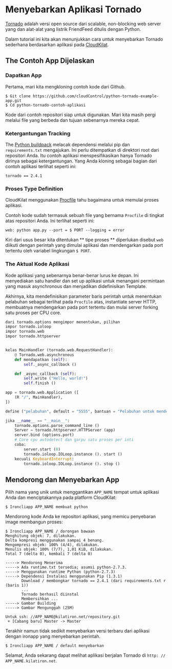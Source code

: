 # Menyebarkan Aplikasi Tornado

[Tornado] adalah versi open source dari scalable, non-blocking web server yang
dan alat-alat yang listrik FriendFeed ditulis dengan Python.

Dalam tutorial ini kita akan menunjukkan cara untuk menyebarkan Tornado sederhana berdasarkan
aplikasi pada [CloudKilat].

## The Contoh App Dijelaskan

### Dapatkan App
Pertama, mari kita mengkloning contoh kode dari Github.
~~~ Pesta
$ Git clone https://github.com/cloudControl/python-tornado-example-app.git
$ Cd python-tornado-contoh-aplikasi
~~~

Kode dari contoh repositori siap untuk digunakan. Mari kita masih pergi
melalui file yang berbeda dan tujuan sebenarnya mereka cepat.

### Ketergantungan Tracking

The [Python buildpack] melacak dependensi melalui pip dan `requirements.txt`
mengajukan. Ini perlu ditempatkan di direktori root dari repositori Anda. Itu
contoh aplikasi menspesifikasikan hanya Tornado dirinya sebagai ketergantungan. Yang Anda kloning
sebagai bagian dari contoh aplikasi terlihat seperti ini:
~~~ Pip
tornado == 2.4.1
~~~

### Proses Type Definition
CloudKilat menggunakan [Procfile] tahu bagaimana untuk memulai proses aplikasi.

Contoh kode sudah termasuk sebuah file yang bernama `Procfile` di tingkat atas
repositori Anda. Ini terlihat seperti ini:
~~~
web: python app.py --port = $ PORT --logging = error
~~~

Kiri dari usus besar kita ditentukan ** tipe proses ** diperlukan disebut `web`
diikuti dengan perintah yang dimulai aplikasi dan mendengarkan pada port tertentu
oleh variabel lingkungan `$ PORT`.

### The Aktual Kode Aplikasi

Kode aplikasi yang sebenarnya benar-benar lurus ke depan. Ini menyediakan satu handler
dan set up aplikasi untuk menangani permintaan yang masuk asynchronous dan menjadikan
didefinisikan Template.

Akhirnya, kita mendefinisikan parameter baris perintah untuk menentukan pelabuhan sebagai
terlihat pada `Procfile` atas, instantiate server HTTP, membuatnya mendengarkan pada
port tertentu dan mulai server forking satu proses per CPU core.
~~~ Python
dari tornado.options mengimpor menentukan, pilihan
impor tornado.ioloop
impor tornado.web
impor tornado.httpserver


kelas MainHandler (tornado.web.RequestHandler):
    @ Tornado.web.asynchronous
    def mendapatkan (self):
        self._async_callback ()

    def _async_callback (self):
        self.write ("Hello, world!")
        self.finish ()

app = tornado.web.Application ([
    (R "/", MainHandler),
])

define ("pelabuhan", default = "5555", bantuan = "Pelabuhan untuk mendengarkan pada")

jika __name__ == "__main__":
    tornado.options.parse_command_line ()
    Server = tornado.httpserver.HTTPServer (app)
    server.bind (options.port)
    # Core cpu autodetect dan garpu satu proses per inti
    coba:
        server.start (0)
        tornado.ioloop.IOLoop.instance (). start ()
    kecuali KeyboardInterrupt:
        tornado.ioloop.IOLoop.instance (). stop ()
~~~

## Mendorong dan Menyebarkan App

Pilih nama yang unik untuk menggantikan `APP_NAME` tempat untuk aplikasi Anda
dan menciptakannya pada platform CloudKilat:
~~~ Pesta
$ Ironcliapp APP_NAME membuat python
~~~

Mendorong kode Anda ke repositori aplikasi, yang memicu penyebaran
image membangun proses:
~~~ Pesta
$ Ironcliapp APP_NAME / dorongan bawaan
Menghitung objek: 7, dilakukan.
Delta kompresi menggunakan sampai 4 benang.
Mengompresi objek: 100% (4/4), dilakukan.
Menulis objek: 100% (7/7), 1,01 KiB, dilakukan.
Total 7 (delta 0), kembali 7 (delta 0)
       
-----> Mendorong Menerima
-----> Ada runtime.txt tersedia; asumsi python-2.7.3.
-----> Menggunakan runtime Python (python-2.7.3)
-----> Dependensi Instalasi menggunakan Pip (1.3.1)
       Download / membongkar tornado == 2.4.1 (dari requirements.txt r (baris 1))
       ...
       Tornado berhasil diinstal
       Membersihkan ...
-----> Gambar Building
-----> Gambar Mengunggah (25M)
       
Untuk ssh: //APP_NAME@kilatiron.net/repository.git
 + [Cabang baru] Master -> Master
~~~

Terakhir namun tidak sedikit menyebarkan versi terbaru dari aplikasi dengan ironapp yang
menyebarkan perintah.
~~~ Pesta
$ Ironcliapp APP_NAME / default menyebarkan
~~~

Selamat, Anda sekarang dapat melihat aplikasi berjalan Tornado di `http: // APP_NAME.kilatiron.net`.

[Tornado]: http://www.tornadoweb.org
[CloudKilat]: http://www.cloudkilat.com/
[Python buildpack]: https://github.com/cloudControl/buildpack-python
[Procfile]: /Platform%20Documentation.md/#buildpacks-and-the-procfile
